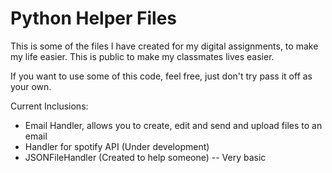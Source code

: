 # Python Helper Files
This is some of the files I have created for my digital assignments, to make my life easier. This is public to make my classmates lives easier.

If you want to use some of this code, feel free, just don't try pass it off as your own.

Current Inclusions:
- Email Handler, allows you to create, edit and send and upload files to an email
- Handler for spotify API (Under development)
- JSONFileHandler (Created to help someone) -- Very basic
